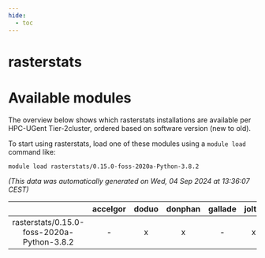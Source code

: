 ```yaml
---
hide:
  - toc
---
```


rasterstats
===========

# Available modules


The overview below shows which rasterstats installations are available per HPC-UGent Tier-2cluster, ordered based on software version (new to old).

To start using rasterstats, load one of these modules using a `module load` command like:

```shell
module load rasterstats/0.15.0-foss-2020a-Python-3.8.2
```

*(This data was automatically generated on Wed, 04 Sep 2024 at 13:36:07 CEST)*  

| |accelgor|doduo|donphan|gallade|joltik|shinx|skitty|
| :---: | :---: | :---: | :---: | :---: | :---: | :---: | :---: |
|rasterstats/0.15.0-foss-2020a-Python-3.8.2|-|x|x|-|x|-|x|
